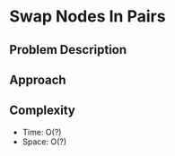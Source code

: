 # Swap Nodes In Pairs

## Problem Description
<!-- Copy the problem description here -->

## Approach
<!-- Describe your approach -->

## Complexity
- Time: O(?)
- Space: O(?)
